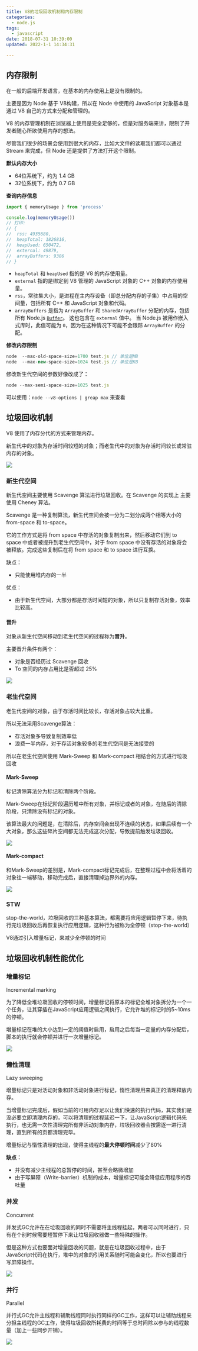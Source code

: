 ```yaml
---
title: V8的垃圾回收机制和内存限制
categories:
  - node.js
tags:
  - javascript
date: 2018-07-31 10:39:00
updated: 2022-1-1 14:34:31

---
```

## 内存限制

在一般的后端开发语言，在基本的内存使用上是没有限制的。

主要是因为 Node 基于 V8构建，所以在 Node 中使用的 JavaScript 对象基本是通过 V8 自己的方式来分配和管理的。

V8 的内存管理机制在浏览器上使用是完全足够的，但是对服务端来讲，限制了开发者随心所欲使用内存的想法。

尽管我们很少的场景会使用到很大的内存，比如大文件的读取我们都可以通过 Stream 来完成，但 Node 还是提供了方法打开这个限制。
<!--more-->
**默认内存大小**

- 64位系统下，约为 1.4 GB
- 32位系统下，约为 0.7 GB

**查询内存信息**

```js
import { memoryUsage } from 'process'

console.log(memoryUsage())
// 打印:
// {
//  rss: 4935680,
//  heapTotal: 1826816,
//  heapUsed: 650472,
//  external: 49879,
//  arrayBuffers: 9386
// }
```

- `heapTotal` 和 `heapUsed` 指的是 V8 的内存使用量。
- `external` 指的是绑定到 V8 管理的 JavaScript 对象的 C++ 对象的内存使用量。
- `rss`，常驻集大小，是进程在主内存设备（即总分配内存的子集）中占用的空间量，包括所有 C++ 和 JavaScript 对象和代码。
- `arrayBuffers` 是指为 `ArrayBuffer` 和 `SharedArrayBuffer` 分配的内存，包括所有 Node.js [`Buffer`](http://nodejs.cn/api/buffer.html)。 这也包含在 `external` 值中。 当 Node.js 被用作嵌入式库时，此值可能为 `0`，因为在这种情况下可能不会跟踪 `ArrayBuffer` 的分配。

**修改内存限制**

```js
node  --max-old-space-size=1700 test.js // 单位是MB
node  --max-new-space-size=1024 test.js // 单位是KB
```

修改新生代空间的参数好像改成了：

```js
node --max-semi-space-size=1025 test.js
```

可以使用：`node --v8-options | greap max` 来查看



## 垃圾回收机制

V8 使用了内存分代的方式来管理内存。

新生代中的对象为存活时间较短的对象；而老生代中的对象为存活时间较长或常驻内存的对象。

![](https://proxy.qnoss.seeln.com/images/V8分代示意图.png)

### 新生代空间

新生代空间主要使用 Scavenge  算法进行垃圾回收。在 Scavenge 的实现上 主要使用 Cheney 算法。

Scavenge 是一种复制算法，新生代空间会被一分为二划分成两个相等大小的 from-space 和 to-space。

它的工作方式是将 from space 中存活的对象复制出来，然后移动它们到 to space 中或者被提升到老生代空间中，对于 from space 中没有存活的对象将会被释放。完成这些复制后在将 from space 和 to space 进行互换。

缺点：

- 只能使用堆内存的一半

优点：

- 由于新生代空间，大部分都是存活时间短的对象，所以只复制存活对象，效率比较高。

#### 晋升

对象从新生代空间移动到老生代空间的过程称为**晋升**。

主要晋升条件有两个：

- 对象是否经历过 Scavenge 回收
- To 空间的内存占用比是否超过 25%

<img src="https://proxy.qnoss.seeln.com/images/新生代空间对象晋升流程.png"  />

### 老生代空间

老生代空间的对象，由于存活时间比较长，存活对象占较大比重。

所以无法采用Scavenge算法：

- 存活对象多导致复制效率低
- 浪费一半内存，对于存活对象较多的老生代空间是无法接受的

所以在老生代空间使用 Mark-Sweep 和 Mark-compact 相结合的方式进行垃圾回收

#### Mark-Sweep

标记清除算法分为标记和清除两个阶段。

Mark-Sweep在标记阶段遍历堆中所有对象，并标记或者的对象，在随后的清除阶段，只清除没有标记的对象。

该算法最大的问题是，在清除后，内存空间会出现不连续的状态，如果后续有一个大对象，那么这些碎片空间都无法完成这次分配，导致提前触发垃圾回收。

<img src="https://proxy.qnoss.seeln.com/images/mark-sweep.png"  />

#### Mark-compact

和Mark-Sweep的差别是，Mark-compact标记完成后，在整理过程中会将活着的对象往一端移动，移动完成后，直接清理掉边界外的内存。

<img src="https://proxy.qnoss.seeln.com/images/mark-compact.png"/>

### STW

stop-the-world，垃圾回收的三种基本算法，都需要将应用逻辑暂停下来，待执行完垃圾回收后再恢复执行应用逻辑，这种行为被称为全停顿（stop-the-world）

V8通过引入增量标记，来减少全停顿的时间

## 垃圾回收机制性能优化

### 增量标记

Incremental marking

为了降低全堆垃圾回收的停顿时间，增量标记将原本的标记全堆对象拆分为一个一个任务，让其穿插在JavaScript应用逻辑之间执行，它允许堆的标记时的5~10ms的停顿。

增量标记在堆的大小达到一定的阈值时启用，启用之后每当一定量的内存分配后，脚本的执行就会停顿并进行一次增量标记。

<img src="https://proxy.qnoss.seeln.com/images/增量标记.png"/>

### 懒性清理

Lazy sweeping

增量标记只是对活动对象和非活动对象进行标记，惰性清理用来真正的清理释放内存。

当增量标记完成后，假如当前的可用内存足以让我们快速的执行代码，其实我们是没必要立即清理内存的，可以将清理的过程延迟一下，让JavaScript逻辑代码先执行，也无需一次性清理完所有非活动对象内存，垃圾回收器会按需逐一进行清理，直到所有的页都清理完毕。

增量标记与惰性清理的出现，使得主线程的**最大停顿时间**减少了80%

**缺点：**

- 并没有减少主线程的总暂停的时间，甚至会略微增加
- 由于写屏障（Write-barrier）机制的成本，增量标记可能会降低应用程序的吞吐量

### 并发

Concurrent

并发式GC允许在在垃圾回收的同时不需要将主线程挂起，两者可以同时进行，只有在个别时候需要短暂停下来让垃圾回收器做一些特殊的操作。

但是这种方式也要面对增量回收的问题，就是在垃圾回收过程中，由于JavaScript代码在执行，堆中的对象的引用关系随时可能会变化，所以也要进行写屏障操作。

<img src="https://proxy.qnoss.seeln.com/images/v8-gc-并发.png"/>

### 并行

Parallel

并行式GC允许主线程和辅助线程同时执行同样的GC工作，这样可以让辅助线程来分担主线程的GC工作，使得垃圾回收所耗费的时间等于总时间除以参与的线程数量（加上一些同步开销）。

<img src="https://proxy.qnoss.seeln.com/images/v8-gc-并行.png"/>